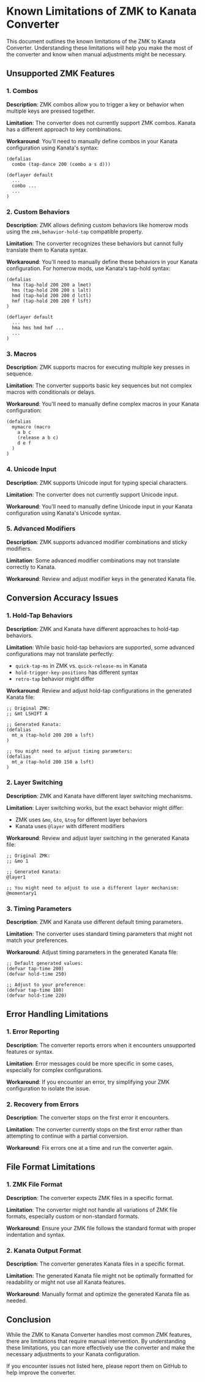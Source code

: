 # Known Limitations of ZMK to Kanata Converter

This document outlines the known limitations of the ZMK to Kanata Converter. Understanding these limitations will help you make the most of the converter and know when manual adjustments might be necessary.

## Unsupported ZMK Features

### 1. Combos

**Description**: ZMK combos allow you to trigger a key or behavior when multiple keys are pressed together.

**Limitation**: The converter does not currently support ZMK combos. Kanata has a different approach to key combinations.

**Workaround**: You'll need to manually define combos in your Kanata configuration using Kanata's syntax:

```
(defalias
  combo (tap-dance 200 (combo a s d)))

(deflayer default
  ...
  combo ...
  ...
)
```

### 2. Custom Behaviors

**Description**: ZMK allows defining custom behaviors like homerow mods using the `zmk,behavior-hold-tap` compatible property.

**Limitation**: The converter recognizes these behaviors but cannot fully translate them to Kanata syntax.

**Workaround**: You'll need to manually define these behaviors in your Kanata configuration. For homerow mods, use Kanata's tap-hold syntax:

```
(defalias
  hma (tap-hold 200 200 a lmet)
  hms (tap-hold 200 200 s lalt)
  hmd (tap-hold 200 200 d lctl)
  hmf (tap-hold 200 200 f lsft)
)

(deflayer default
  ...
  hma hms hmd hmf ...
  ...
)
```

### 3. Macros

**Description**: ZMK supports macros for executing multiple key presses in sequence.

**Limitation**: The converter supports basic key sequences but not complex macros with conditionals or delays.

**Workaround**: You'll need to manually define complex macros in your Kanata configuration:

```
(defalias
  mymacro (macro
    a b c
    (release a b c)
    d e f
  )
)
```

### 4. Unicode Input

**Description**: ZMK supports Unicode input for typing special characters.

**Limitation**: The converter does not currently support Unicode input.

**Workaround**: You'll need to manually define Unicode input in your Kanata configuration using Kanata's Unicode syntax.

### 5. Advanced Modifiers

**Description**: ZMK supports advanced modifier combinations and sticky modifiers.

**Limitation**: Some advanced modifier combinations may not translate correctly to Kanata.

**Workaround**: Review and adjust modifier keys in the generated Kanata file.

## Conversion Accuracy Issues

### 1. Hold-Tap Behaviors

**Description**: ZMK and Kanata have different approaches to hold-tap behaviors.

**Limitation**: While basic hold-tap behaviors are supported, some advanced configurations may not translate perfectly:
- `quick-tap-ms` in ZMK vs. `quick-release-ms` in Kanata
- `hold-trigger-key-positions` has different syntax
- `retro-tap` behavior might differ

**Workaround**: Review and adjust hold-tap configurations in the generated Kanata file:

```
;; Original ZMK:
;; &mt LSHIFT A

;; Generated Kanata:
(defalias
  mt_a (tap-hold 200 200 a lsft)
)

;; You might need to adjust timing parameters:
(defalias
  mt_a (tap-hold 200 150 a lsft)
)
```

### 2. Layer Switching

**Description**: ZMK and Kanata have different layer switching mechanisms.

**Limitation**: Layer switching works, but the exact behavior might differ:
- ZMK uses `&mo`, `&to`, `&tog` for different layer behaviors
- Kanata uses `@layer` with different modifiers

**Workaround**: Review and adjust layer switching in the generated Kanata file:

```
;; Original ZMK:
;; &mo 1

;; Generated Kanata:
@layer1

;; You might need to adjust to use a different layer mechanism:
@momentary1
```

### 3. Timing Parameters

**Description**: ZMK and Kanata use different default timing parameters.

**Limitation**: The converter uses standard timing parameters that might not match your preferences.

**Workaround**: Adjust timing parameters in the generated Kanata file:

```
;; Default generated values:
(defvar tap-time 200)
(defvar hold-time 250)

;; Adjust to your preference:
(defvar tap-time 180)
(defvar hold-time 220)
```

## Error Handling Limitations

### 1. Error Reporting

**Description**: The converter reports errors when it encounters unsupported features or syntax.

**Limitation**: Error messages could be more specific in some cases, especially for complex configurations.

**Workaround**: If you encounter an error, try simplifying your ZMK configuration to isolate the issue.

### 2. Recovery from Errors

**Description**: The converter stops on the first error it encounters.

**Limitation**: The converter currently stops on the first error rather than attempting to continue with a partial conversion.

**Workaround**: Fix errors one at a time and run the converter again.

## File Format Limitations

### 1. ZMK File Format

**Description**: The converter expects ZMK files in a specific format.

**Limitation**: The converter might not handle all variations of ZMK file formats, especially custom or non-standard formats.

**Workaround**: Ensure your ZMK file follows the standard format with proper indentation and syntax.

### 2. Kanata Output Format

**Description**: The converter generates Kanata files in a specific format.

**Limitation**: The generated Kanata file might not be optimally formatted for readability or might not use all Kanata features.

**Workaround**: Manually format and optimize the generated Kanata file as needed.

## Conclusion

While the ZMK to Kanata Converter handles most common ZMK features, there are limitations that require manual intervention. By understanding these limitations, you can more effectively use the converter and make the necessary adjustments to your Kanata configuration.

If you encounter issues not listed here, please report them on GitHub to help improve the converter.
